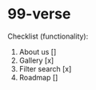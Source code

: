 # 99-verse
Checklist (functionality):
1. About us []
2. Gallery [x]
3. Filter search [x]
4. Roadmap []

